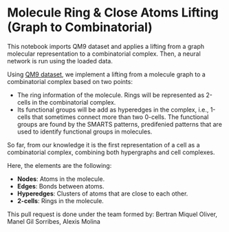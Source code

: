 # Molecule Ring & Close Atoms Lifting (Graph to Combinatorial)
This notebook imports QM9 dataset and applies a lifting from a graph molecular representation to a combinatorial complex. Then, a neural network is run using the loaded data.

Using [QM9 dataset](https://paperswithcode.com/dataset/qm9), we implement a lifting from a molecule graph to a combinatorial complex based on two points:
- The ring information of the molecule. Rings will be represented as 2-cells in the combinatorial complex.
- Its functional groups will be add as hyperedges in the complex, i.e., 1-cells that sometimes connect more than two 0-cells. The functional groups are found by the SMARTS patterns, predifenied patterns that are used to identify functional groups in molecules.

So far, from our knowledge it is the first representation of a cell as a combinatorial complex, combining both hypergraphs and cell complexes.

Here, the elements are the following:
- **Nodes**: Atoms in the molecule.
- **Edges**: Bonds between atoms.
- **Hyperedges**: Clusters of atoms that are close to each other.
- **2-cells**: Rings in the molecule.

This pull request is done under the team formed by: Bertran Miquel Oliver, Manel Gil Sorribes, Alexis Molina